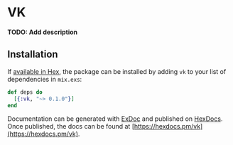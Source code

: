 # VK

**TODO: Add description**

## Installation

If [available in Hex](https://hex.pm/docs/publish), the package can be installed
by adding `vk` to your list of dependencies in `mix.exs`:

```elixir
def deps do
  [{:vk, "~> 0.1.0"}]
end
```

Documentation can be generated with [ExDoc](https://github.com/elixir-lang/ex_doc)
and published on [HexDocs](https://hexdocs.pm). Once published, the docs can
be found at [https://hexdocs.pm/vk](https://hexdocs.pm/vk).

